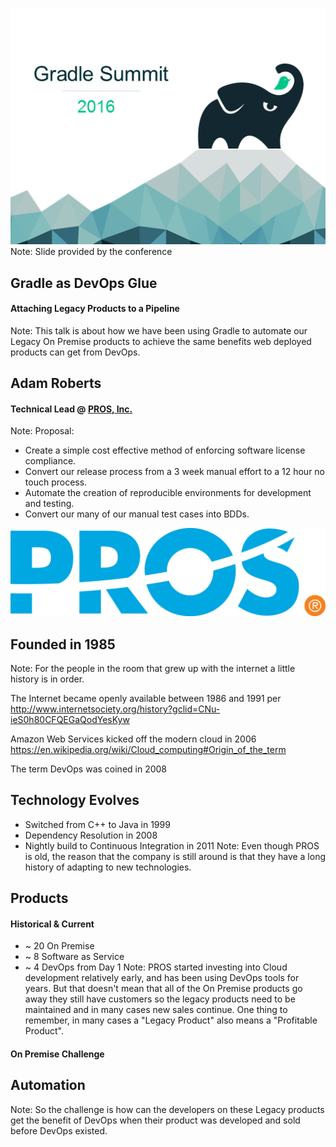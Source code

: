 ![](images/FirstSlide.png)
Note: Slide provided by the conference


## Gradle as DevOps Glue
#### Attaching Legacy Products to a Pipeline
Note:  This talk is about how we have been using Gradle to automate our Legacy On Premise products to achieve the
same benefits web deployed products can get from DevOps.


## Adam Roberts
#### Technical Lead @ [PROS, Inc.](http://pros.com)
Note: Proposal:
* Create a simple cost effective method of enforcing software license compliance.
* Convert our release process from a 3 week manual effort to a 12 hour no touch process.
* Automate the creation of reproducible environments for development and testing.
* Convert our many of our manual test cases into BDDs.


![](images/PROSLogo.png)
## Founded in 1985
Note:  For the people in the room that grew up with the internet a little history is in order.

The Internet became openly available between 1986 and 1991 per http://www.internetsociety.org/history?gclid=CNu-ieS0h80CFQEGaQodYesKyw

Amazon Web Services kicked off the modern cloud in 2006 https://en.wikipedia.org/wiki/Cloud_computing#Origin_of_the_term

The term DevOps was coined in 2008


## Technology Evolves
* Switched from C++ to Java in 1999
* Dependency Resolution in 2008
* Nightly build to Continuous Integration in 2011
Note:  Even though PROS is old, the reason that the company is still around is that they have a long history of adapting to new technologies.


## Products
#### Historical & Current
* ~ 20 On Premise
* ~ 8 Software as Service
* ~ 4 DevOps from Day 1
Note:  PROS started investing into Cloud development relatively early, and has been using DevOps tools for years.
But that doesn't mean that all of the On Premise products go away they still have customers so the legacy products need to be maintained and in many cases new sales continue.  One thing to remember, in many cases a "Legacy Product" also means a "Profitable Product".


#### On Premise Challenge
## Automation
Note:  So the challenge is how can the developers on these Legacy products get the benefit of DevOps when their product was developed and sold before DevOps existed.

